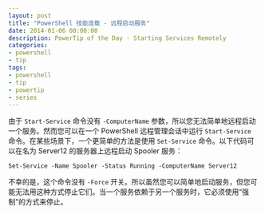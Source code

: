 ```yaml
---
layout: post
title: "PowerShell 技能连载 - 远程启动服务"
date: 2014-01-06 00:00:00
description: PowerTip of the Day - Starting Services Remotely
categories:
- powershell
- tip
tags:
- powershell
- tip
- powertip
- series
---
```

由于 `Start-Service` 命令没有 `-ComputerName` 参数，所以您无法简单地远程启动一个服务。然而您可以在一个 PowerShell 远程管理会话中运行 `Start-Service` 命令。在某些场景下，一个更简单的方法是使用 `Set-Service` 命令。以下代码可以在名为 Server12 的服务器上远程启动 Spooler 服务：

	Set-Service -Name Spooler -Status Running -ComputerName Server12

不幸的是，这个命令没有 `-Force` 开关。所以虽然您可以简单地启动服务，但您可能无法用这种方式停止它们。当一个服务依赖于另一个服务时，它必须使用“强制”的方式来停止。

<!--本文国际来源：[Starting Services Remotely](http://community.idera.com/powershell/powertips/b/tips/posts/starting-services-remotely)-->

